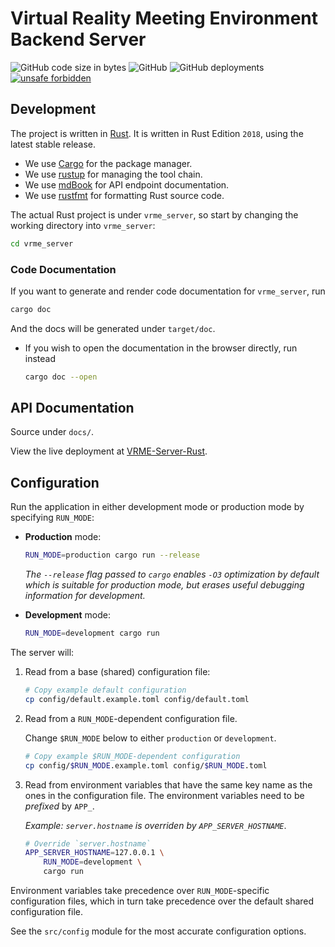 # Virtual Reality Meeting Environment Backend Server

![GitHub code size in bytes](https://img.shields.io/github/languages/code-size/jieyouxu/VRME-Server-Rust?logo=GitHub&style=flat-square)
![GitHub](https://img.shields.io/github/license/jieyouxu/VRME-Server-Rust?style=flat-square)
![GitHub deployments](https://img.shields.io/github/deployments/jieyouxu/VRME-Server-Rust/github-pages?label=documentation%20deployment&logo=GitHub&style=flat-square)
[![unsafe forbidden](https://img.shields.io/badge/unsafe-forbidden-success.svg?style=flat-square)](https://github.com/rust-secure-code/safety-dance/)

## Development

The project is written in [Rust](https://github.com/rust-lang/rust). It is
written in Rust Edition `2018`, using the latest stable release.

- We use [Cargo](https://github.com/rust-lang/cargo/) for the package manager.
- We use [rustup](https://github.com/rust-lang/rustup/) for managing the tool
  chain.
- We use [mdBook](https://github.com/rust-lang/mdBook) for API endpoint
  documentation.
- We use [rustfmt](https://github.com/rust-lang/rustfmt) for formatting Rust
  source code.

The actual Rust project is under `vrme_server`, so start by changing the working
directory into `vrme_server`:

```bash
cd vrme_server
```

### Code Documentation

If you want to generate and render code documentation for `vrme_server`, run

```bash
cargo doc
```

And the docs will be generated under `target/doc`.

- If you wish to open the documentation in the browser directly, run instead

    ```bash
    cargo doc --open
    ```

## API Documentation

Source under `docs/`.

View the live deployment at
[VRME-Server-Rust](https://jieyouxu.github.io/VRME-Server-Rust/).

## Configuration

Run the application in either development mode or production mode by specifying
`RUN_MODE`:

- **Production** mode:

    ```bash
    RUN_MODE=production cargo run --release
    ```

    *The `--release` flag passed to `cargo` enables `-O3` optimization by
    default which is suitable for production mode, but erases useful debugging
    information for development.*

- **Development** mode:

    ```bash
    RUN_MODE=development cargo run
    ```

The server will:

1. Read from a base (shared) configuration file:

    ```bash
    # Copy example default configuration
    cp config/default.example.toml config/default.toml
    ```

2. Read from a `RUN_MODE`-dependent configuration file.

    Change `$RUN_MODE` below to either `production` or `development`.

    ```bash
    # Copy example $RUN_MODE-dependent configuration
    cp config/$RUN_MODE.example.toml config/$RUN_MODE.toml
    ```

3. Read from environment variables that have the same key name as the ones in
   the configuration file. The environment variables need to be *prefixed* by
   `APP_`.

   *Example: `server.hostname` is overriden by `APP_SERVER_HOSTNAME`*.

   ```bash
   # Override `server.hostname`
   APP_SERVER_HOSTNAME=127.0.0.1 \
       RUN_MODE=development \
       cargo run
   ```

Environment variables take precedence over `RUN_MODE`-specific configuration
files, which in turn take precedence over the default shared configuration
file.

See the `src/config` module for the most accurate configuration options.
